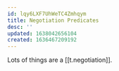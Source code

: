 ```yaml
---
id: lqy6LXF7UhWeTC4Zmhqym
title: Negotiation Predicates
desc: ''
updated: 1638042656104
created: 1636467209192
---
```


Lots of things are a [[t.negotiation]].

